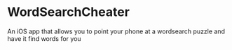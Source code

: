 WordSearchCheater
=================

An iOS app that allows you to point your phone at a wordsearch puzzle and have it find words for you
